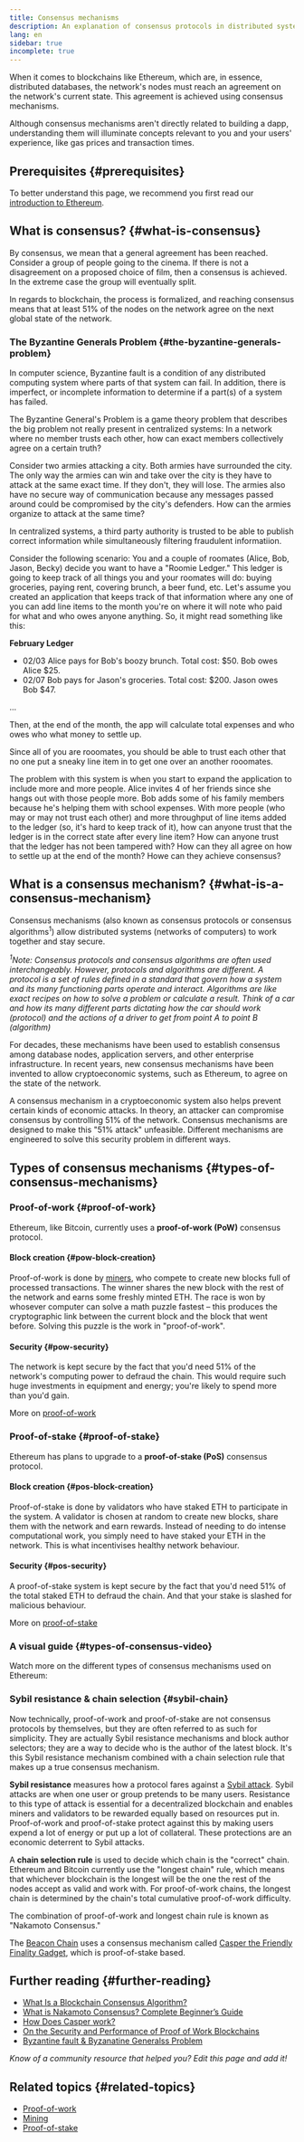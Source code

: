 ```yaml
---
title: Consensus mechanisms
description: An explanation of consensus protocols in distributed systems and the role they play in Ethereum.
lang: en
sidebar: true
incomplete: true
---
```


When it comes to blockchains like Ethereum, which are, in essence, distributed databases, the network's nodes must reach an agreement on the network's current state. This agreement is achieved using consensus mechanisms.

Although consensus mechanisms aren't directly related to building a dapp, understanding them will illuminate concepts relevant to you and your users' experience, like gas prices and transaction times.

## Prerequisites {#prerequisites}

To better understand this page, we recommend you first read our [introduction to Ethereum](/developers/docs/intro-to-ethereum/).

## What is consensus? {#what-is-consensus}

By consensus, we mean that a general agreement has been reached. Consider a group of people going to the cinema. If there is not a disagreement on a proposed choice of film, then a consensus is achieved. In the extreme case the group will eventually split.

In regards to blockchain, the process is formalized, and reaching consensus means that at least 51% of the nodes on the network agree on the next global state of the network.

### The Byzantine Generals Problem {#the-byzantine-generals-problem}

In computer science, Byzantine fault is a condition of any distributed computing system where parts of that system can fail. In addition, there is imperfect, or incomplete information to determine if a part(s) of a system has failed.

The Byzantine General's Problem is a game theory problem that describes the big problem not really present in centralized systems: In a network where no member trusts each other, how can exact members collectively agree on a certain truth?

Consider two armies attacking a city. Both armies have surrounded the city. The only way the armies can win and take over the city is they have to attack at the same exact time. If they don't, they will lose. The armies also have no secure way of communication because any messages passed around could be compromised by the city's defenders. How can the armies organize to attack at the same time?

In centralized systems, a third party authority is trusted to be able to publish correct information while simultaneously filtering fraudulent informatiion.

Consider the following scenario: You and a couple of roomates (Alice, Bob, Jason, Becky) decide you want to have a "Roomie Ledger." This ledger is going to keep track of all things you and your roomates will do: buying groceries, paying rent, covering brunch, a beer fund, etc. Let's assume you created an application that keeps track of that information where any one of you can add line items to the month you're on where it will note who paid for what and who owes anyone anything. So, it might read something like this:

**February Ledger**

* 02/03 Alice pays for Bob's boozy brunch. Total cost: $50. Bob owes Alice $25.
* 02/07 Bob pays for Jason's groceries. Total cost: $200. Jason owes Bob $47.

...

Then, at the end of the month, the app will calculate total expenses and who owes who what money to settle up.

Since all of you are rooomates, you should be able to trust each other that no one put a sneaky line item in to get one over an another rooomates.

The problem with this system is when you start to expand the application to include more and more people. Alice invites 4 of her friends since she hangs out with those people more. Bob adds some of his family members because he's helping them with school expenses. With more people (who may or may not trust each other) and more throughput of line items added to the ledger (so, it's hard to keep track of it), how can anyone trust that the ledger is in the correct state after every line item? How can anyone trust that the ledger has not been tampered with? How can they all agree on how to settle up at the end of the month? Howe can they achieve consensus?

## What is a consensus mechanism? {#what-is-a-consensus-mechanism}

Consensus mechanisms (also known as consensus protocols or consensus algorithms<sup>1</sup>) allow distributed systems (networks of computers) to work together and stay secure.

*<sup>1</sup>Note: Consensus protocols and consensus algorithms are often used interchangeably. However, protocols and algorithms are different. A protocol is a set of rules defined in a standard that govern how a system and its many functioning parts operate and interact. Algorithms are like exact recipes on how to solve a problem or calculate a result. Think of a car and how its many different parts dictating how the car should work (protocol) and the actions of a driver to get from point A to point B (algorithm)*

For decades, these mechanisms have been used to establish consensus among database nodes, application servers, and other enterprise infrastructure. In recent years, new consensus mechanisms have been invented to allow cryptoeconomic systems, such as Ethereum, to agree on the state of the network.

A consensus mechanism in a cryptoeconomic system also helps prevent certain kinds of economic attacks. In theory, an attacker can compromise consensus by controlling 51% of the network. Consensus mechanisms are designed to make this "51% attack" unfeasible. Different mechanisms are engineered to solve this security problem in different ways.

<YouTube id="dylgwcPH4EA" />

## Types of consensus mechanisms {#types-of-consensus-mechanisms}

### Proof-of-work {#proof-of-work}

Ethereum, like Bitcoin, currently uses a **proof-of-work (PoW)** consensus protocol.

#### Block creation {#pow-block-creation}

Proof-of-work is done by [miners](/developers/docs/consensus-mechanisms/pow/mining/), who compete to create new blocks full of processed transactions. The winner shares the new block with the rest of the network and earns some freshly minted ETH. The race is won by whosever computer can solve a math puzzle fastest – this produces the cryptographic link between the current block and the block that went before. Solving this puzzle is the work in "proof-of-work".

#### Security {#pow-security}

The network is kept secure by the fact that you'd need 51% of the network's computing power to defraud the chain. This would require such huge investments in equipment and energy; you're likely to spend more than you'd gain.

More on [proof-of-work](/developers/docs/consensus-mechanisms/pow/)

### Proof-of-stake {#proof-of-stake}

Ethereum has plans to upgrade to a **proof-of-stake (PoS)** consensus protocol.

#### Block creation {#pos-block-creation}

Proof-of-stake is done by validators who have staked ETH to participate in the system. A validator is chosen at random to create new blocks, share them with the network and earn rewards. Instead of needing to do intense computational work, you simply need to have staked your ETH in the network. This is what incentivises healthy network behaviour.

#### Security {#pos-security}

A proof-of-stake system is kept secure by the fact that you'd need 51% of the total staked ETH to defraud the chain. And that your stake is slashed for malicious behaviour.

More on [proof-of-stake](/developers/docs/consensus-mechanisms/pos/)

### A visual guide {#types-of-consensus-video}

Watch more on the different types of consensus mechanisms used on Ethereum:

<YouTube id="ojxfbN78WFQ" />

### Sybil resistance & chain selection {#sybil-chain}

Now technically, proof-of-work and proof-of-stake are not consensus protocols by themselves, but they are often referred to as such for simplicity. They are actually Sybil resistance mechanisms and block author selectors; they are a way to decide who is the author of the latest block. It's this Sybil resistance mechanism combined with a chain selection rule that makes up a true consensus mechanism.

**Sybil resistance** measures how a protocol fares against a [Sybil attack](https://wikipedia.org/wiki/Sybil_attack). Sybil attacks are when one user or group pretends to be many users. Resistance to this type of attack is essential for a decentralized blockchain and enables miners and validators to be rewarded equally based on resources put in. Proof-of-work and proof-of-stake protect against this by making users expend a lot of energy or put up a lot of collateral. These protections are an economic deterrent to Sybil attacks.

A **chain selection rule** is used to decide which chain is the "correct" chain. Ethereum and Bitcoin currently use the "longest chain" rule, which means that whichever blockchain is the longest will be the one the rest of the nodes accept as valid and work with. For proof-of-work chains, the longest chain is determined by the chain's total cumulative proof-of-work difficulty.

The combination of proof-of-work and longest chain rule is known as "Nakamoto Consensus."

The [Beacon Chain](/upgrades/beacon-chain/) uses a consensus mechanism called [Casper the Friendly Finality Gadget](https://arxiv.org/abs/1710.09437), which is proof-of-stake based.

## Further reading {#further-reading}

- [What Is a Blockchain Consensus Algorithm?](https://academy.binance.com/en/articles/what-is-a-blockchain-consensus-algorithm)
- [What is Nakamoto Consensus? Complete Beginner’s Guide](https://blockonomi.com/nakamoto-consensus/)
- [How Does Casper work?](https://medium.com/unitychain/intro-to-casper-ffg-9ed944d98b2d)
- [On the Security and Performance of Proof of Work Blockchains](https://eprint.iacr.org/2016/555.pdf)
- [Byzantine fault & Byzanatine Generalss Problem](https://en.wikipedia.org/wiki/Byzantine_fault)

_Know of a community resource that helped you? Edit this page and add it!_

## Related topics {#related-topics}

- [Proof-of-work](/developers/docs/consensus-mechanisms/pow/)
- [Mining](/developers/docs/consensus-mechanisms/pow/mining/)
- [Proof-of-stake](/developers/docs/consensus-mechanisms/pos/)
